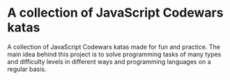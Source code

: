 # A collection of JavaScript Codewars katas

A collection of JavaScript Codewars katas made for fun and practice. The main idea behind this project is to solve
programming tasks of many types and difficulty levels in different ways and programming languages on a regular basis.
